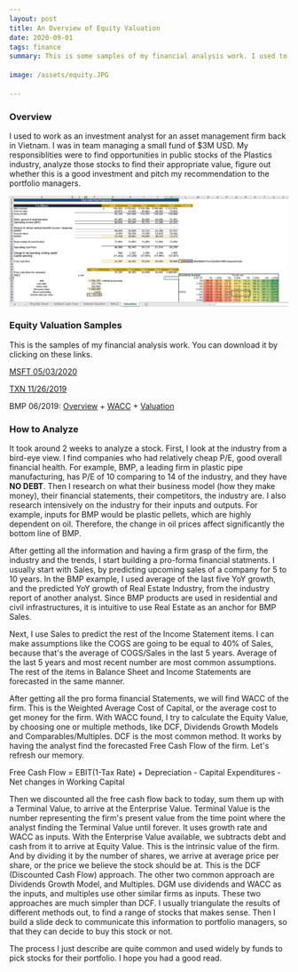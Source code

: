 ```yaml
---
layout: post
title: An Overview of Equity Valuation
date: 2020-09-01
tags: finance
summary: This is some samples of my financial analysis work. I used to work as an investment analyst for an asset management firm back in Vietnam. I was in team managing a small fund of $3M USD. My responsiblities were to find opportunities in public stocks of the Plastics industry, analyze those stocks to find their appropriate value, figure out whether this is a good investment and pitch my recommendation to the portfolio managers.

image: /assets/equity.JPG

---
```


### Overview
I used to work as an investment analyst for an asset management firm back in Vietnam. I was in team managing a small fund of $3M USD. My responsiblities were to find opportunities in public stocks of the Plastics industry, analyze those stocks to find their appropriate value, figure out whether this is a good investment and pitch my recommendation to the portfolio managers. 

<p align="center">
	<img align="center" src="/assets/equity.JPG" >
</p>

### Equity Valuation Samples
This is the samples of my financial analysis work. You can download it by clicking on these links.

[MSFT 05/03/2020](https://drive.google.com/file/d/1JVACo-lfvI9EMP0c8RZCmJByUMLUbOcs/view?usp=sharing)

[TXN 11/26/2019](https://drive.google.com/file/d/1MBhZ71mA1huIfQ4Fqo7UjHVzzNXqjGml/view?usp=sharing)

BMP 06/2019: [Overview](https://drive.google.com/file/d/1DIMFU2Ed_nGqNKoMw_DOBO4XbwvyznzS/view?usp=sharing) + [WACC](https://drive.google.com/file/d/1dUd0Z3n6QXI45znfRjVL3dWtstM9Tj_Z/view?usp=sharing) + [Valuation](https://drive.google.com/file/d/1fpb_TqEeMMDLbLQI7JfsOazu_q4GnsoQ/view?usp=sharing)

### How to Analyze

It took around 2 weeks to analyze a stock. First, I look at the industry from a bird-eye view. I find companies who had relatively cheap P/E, good overall financial health. For example, BMP, a leading firm in plastic pipe manufacturing, has P/E of 10 comparing to 14 of the industry, and they have **NO DEBT**. Then I research on what  their business model (how they make money), their financial statements, their competitors, the industry are. I also research intensively on the industry for their inputs and outputs. For example, inputs for BMP would be plastic pellets, which are highly dependent on oil. Therefore, the change in oil prices affect significantly the bottom line of BMP. 

After getting all the information and having a firm grasp of the firm, the industry and the trends, I start building a pro-forma financial statments. I usually start with Sales, by predicting upcoming sales of a company for 5 to 10 years. In the BMP example, I used average of the last five YoY growth, and the predicted YoY growth of Real Estate Industry, from the industry report of another analyst. Since BMP products are used in residential and civil infrastructures, it is intuitive to use Real Estate as an anchor for BMP Sales. 

Next, I use Sales to predict the rest of the Income Statement items. I can make assumptions like the COGS are going to be equal to 40% of Sales, because that's the average of COGS/Sales in the last 5 years. Average of the last 5 years and most recent number are most common assumptions. The rest of the items in Balance Sheet and Income Statements are forecasted in the same manner. 

After getting all the pro forma financial Statements, we will find WACC of the firm. This is the Weighted Average Cost of Capital, or the average cost to get money for the firm. With WACC found, I try to calculate the Equity Value, by choosing one or multiple methods, like DCF, Dividends Growth Models and Comparables/Multiples. DCF is the most common method. It works by having the analyst find the forecasted Free Cash Flow of the firm. Let's refresh our memory. 

<div class="message">
  Free Cash Flow = EBIT(1-Tax Rate) + Depreciation - Capital Expenditures - Net changes in Working Capital 
</div>

Then we discounted all the free cash flow back to today, sum them up with a Terminal Value, to arrive at the Enterprise Value. Terminal Value is the number representing the firm's present value from the time point where the analyst finding the Terminal Value until forever. It uses growth rate and WACC as inputs. With the Enterprise Value available, we subtracts debt and cash from it to arrive at Equity Value. This is the intrinsic value of the firm. And by dividing it by the number of shares, we arrive at average price per share, or the price we believe the stock should be at. This is the DCF (Discounted Cash Flow) approach. The other two common approach are Dividends Growth Model, and Multiples. DGM use dividends and WACC as the inputs, and multiples use other similar firms as inputs. These two approaches are much simpler than DCF. I usually triangulate the results of different methods out, to find a range of stocks that makes sense. Then I build a slide deck to communicate this information to portfolio managers, so that they can decide to buy this stock or not. 

The process I just describe are quite common and used widely by funds to pick stocks for their portfolio. I hope you had a good read. 